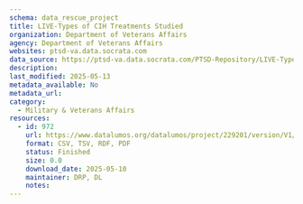 ```yaml
---
schema: data_rescue_project 
title: LIVE-Types of CIH Treatments Studied
organization: Department of Veterans Affairs
agency: Department of Veterans Affairs
websites: ptsd-va.data.socrata.com
data_source: https://ptsd-va.data.socrata.com/PTSD-Repository/LIVE-Types-of-CIH-Treatments-Studied/35xy-fpqf
description: 
last_modified: 2025-05-13
metadata_available: No
metadata_url: 
category:
  - Military & Veterans Affairs 
resources:
  - id: 972
    url: https://www.datalumos.org/datalumos/project/229201/version/V1/view
    format: CSV, TSV, RDF, PDF
    status: Finished
    size: 0.0
    download_date: 2025-05-10
    maintainer: DRP, DL
    notes: 
---
```


